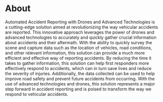 # About 
Automated Accident Reporting with Drones and Advanced Technologies is a cutting-edge solution aimed at revolutionizing the way vehicular accidents are reported. This innovative approach leverages the power of drones and advanced technologies to accurately and quickly gather crucial information about accidents and their aftermath. With the ability to quickly survey the scene and capture data such as the location of vehicles, road conditions, and other relevant information, this solution can provide a much more efficient and effective way of reporting accidents. By reducing the time it takes to gather information, this solution can help first responders more effectively respond to accidents, which can in turn save lives and reduce the severity of injuries. Additionally, the data collected can be used to help improve road safety and prevent future accidents from occurring. With the use of advanced technologies and drones, this solution represents a major step forward in accident reporting and is poised to transform the way we respond to vehicular accidents.
